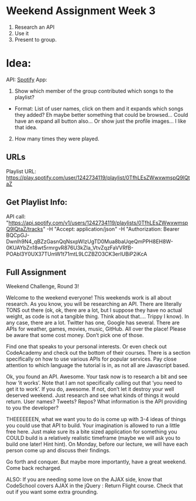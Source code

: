 # Weekend Assignment Week 3

1. Research an API
2. Use it
3. Present to group.

# Idea: 
API: [Spotify](https://developer.spotify.com/web-api/)
App: 
1. Show which member of the group contributed which songs to the playlist?
  - Format: List of user names, click on them and it expands which songs they added? Eh maybe better something that could be browsed... Could have an expand all button also...  Or show just the profile images... I like that idea.
2. How many times they were played.

## URLs
Playlist URL: https://play.spotify.com/user/1242734119/playlist/0TfhLEsZWwxwmspQ9lQtaZ

## Get Playlist Info:
API call: "https://api.spotify.com/v1/users/1242734119/playlists/0TfhLEsZWwxwmspQ9lQtaZ/tracks" -H "Accept: application/json" -H "Authorization: Bearer BQCpGJ-Dwnlh9N4_qBZzGasnQqNsxpWlzUgTD0Mua8baUqeQmPPH8EH8W-0KUAYbZn18wt5rmrgvR876U3kZIa_VtvZqzFaVVRfB-POAbl3Y0UX37TUmW1t71mtL9LCZBZO3CK3erIUBiP2iKcA


## Full Assignment
Weekend Challenge, Round 3!

Welcome to the weekend everyone! This weekends work is all about research. As you know, you will be researching an API. There are literally TONS out there (ok, ok, there are a lot, but I suppose they have no actual weight, as code is not a tangible thing. Think about that…. Trippy I know). In any case, there are a lot. Twitter has one, Google has several. There are APIs for weather, games, movies, music, GitHub. All over the place! Please be aware that some cost money. Don’t pick one of those.

Find one that speaks to your personal interests. Or even check out CodeAcademy and check out the bottom of their courses. There is a section specifically on how to use various APIs for popular services. Pay close attention to which language the tutorial is in, as not all are Javascript based. 

Ok, you found an API. Awesome. Your task now is to research a bit and see how ‘it works’. Note that I am not specifically calling out that ‘you need to get it to work’. If you do, awesome. If not, don’t let it destroy your well deserved weekend. Just research and see what kinds of things it would return. User names? Tweets? Repos? What information is the API providing to you the developer?

THEEEEEEEN, what we want you to do is come up with 3-4 ideas of things you could use that API to build. Your imagination is allowed to run a little free here. Just make sure its a bite sized application for something you COULD build is a relatively realistic timeframe (maybe we will ask you to build one later! Hint hint). On Monday, before our lecture, we will have each person come up and discuss their findings.

Go forth and conquer. But maybe more importantly, have a great weekend. Come back recharged.

ALSO: If you are needing some love on the AJAX side, know that CodeSchool covers AJAX in the jQuery : Return Flight course. Check that out if you want some extra grounding.
